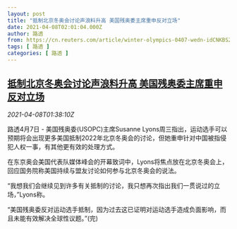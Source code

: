 ```yaml
---
layout: post
title: "抵制北京冬奥会讨论声浪料升高 美国残奥委主席重申反对立场"
date: 2021-04-08T02:01:04.000Z
author: 路透
from: https://cn.reuters.com/article/winter-olympics-0407-wedn-idCNKBS2BV056
tags: [ 路透 ]
categories: [ 路透 ]
---
```

<!--1617847264000-->
[抵制北京冬奥会讨论声浪料升高 美国残奥委主席重申反对立场](https://cn.reuters.com/article/winter-olympics-0407-wedn-idCNKBS2BV056)
------

<div>
<div><i>2021-04-08T01:38:10Z</i></div><p>路透4月7日 - 美国残奥委(USOPC)主席Susanne Lyons周三指出，运动选手可以预期将会出现更多美国抵制2022年北京冬奥会的讨论，但她重申针对中国被指侵犯人权一事，有其他更有效的处理方式。</p><p>在东京奥会美国代表队媒体峰会的开幕致词中，Lyons将焦点放在北京冬奥会上，回应国务院称美国持续与盟友讨论如何参与北京冬奥会的说法。</p><p>“我想我们会继续见到许多有关抵制的讨论，我只想再次指出我们一贯说过的立场，”Lyons称。</p><p>“美国残奥委反对运动选手抵制，因为过去这已证明对运动选手造成负面影响，而且未能有效解决全球性议题。”(完)</p>
</div>
